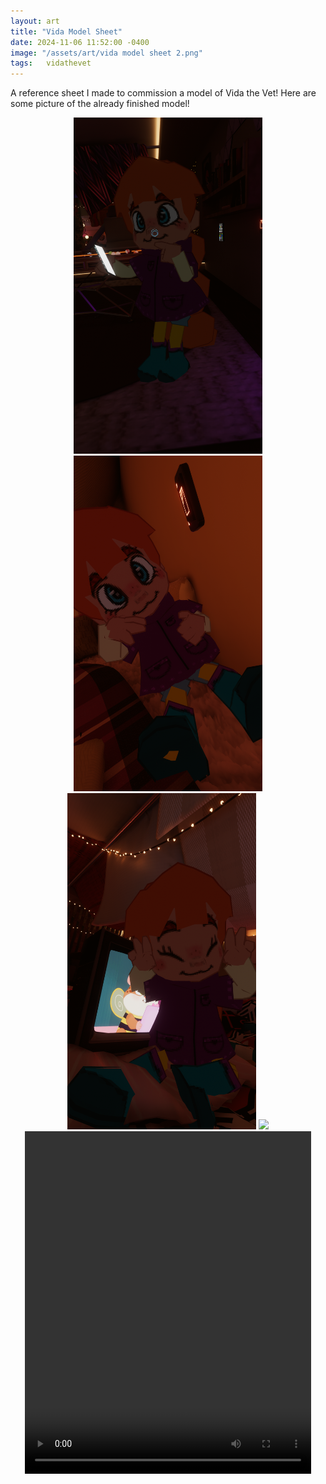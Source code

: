 ```yaml
---
layout: art
title: "Vida Model Sheet"
date: 2024-11-06 11:52:00 -0400
image: "/assets/art/vida model sheet 2.png"
tags:   vidathevet
---
```


A reference sheet I made to commission a model of Vida the Vet! Here are some picture of the already finished model!


<center> <img src= "/assets/images/vida1.png"  style="max-width:60%;max-height:60vh"> <img src= "/assets/images/vida2.png"  style="max-width:60%;max-height:60vh"> <img src= "/assets/images/vida3.png"  style="max-width:60%;max-height:60vh"> <img src= "/assets/images/vidafloss1.gif"  style="max-width:60%;max-height:60vh">

<video width="458" height="548" controls>
  <source src="/assets/images/vidadance.mp4" type="video/mp4">
</video>
</center>